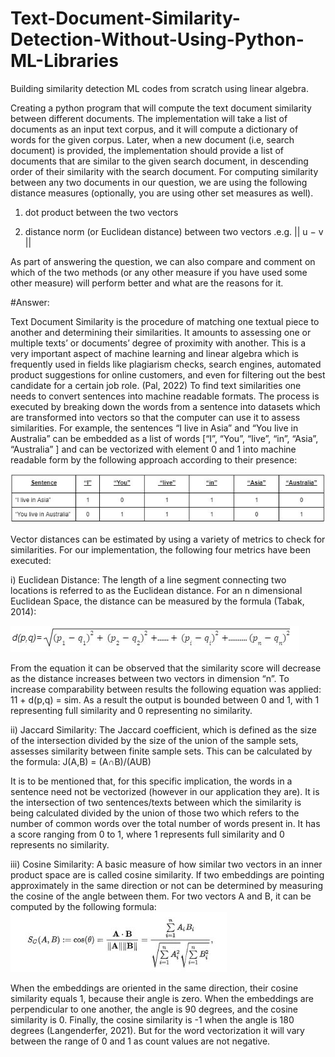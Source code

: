 # Text-Document-Similarity-Detection-Without-Using-Python-ML-Libraries
Building similarity detection ML codes from scratch using linear algebra.


Creating a python program that will compute the text document similarity between different documents. The implementation will take a list of documents as an input text corpus, and it will compute a dictionary of words for the given corpus. Later, when a new document (i.e, search document) is provided, the implementation should provide a list of documents that are similar to the given search document, in descending order of their similarity with the search document. For computing similarity between any two documents in our question, we are using the following distance measures (optionally, you are using  other set measures as well).

1. dot product between the two vectors

2. distance norm (or Euclidean distance) between two vectors .e.g. || u − v ||

As part of answering the question, we can also compare and comment on which of the two methods (or any other measure if you have used some other measure) will perform better and what are the reasons for it.





#Answer:

Text Document Similarity is the procedure of matching one textual piece to another and determining their similarities. It amounts to assessing one or multiple texts’ or documents’ degree of proximity with another. This is a very important aspect of machine learning and linear algebra which is frequently used in fields like plagiarism checks, search engines, automated product suggestions for online customers, and even for filtering out the best candidate for a certain job role. (Pal, 2022) 
To find text similarities one needs to convert sentences into machine readable formats. The process is executed by breaking down the words from a sentence into datasets which are transformed into vectors so that the computer can use it to assess similarities. For example, the sentences “I live in Asia” and “You live in Australia” can be embedded as a list of words [“I”, “You”, “live”, “in”, “Asia”, “Australia” ] and can be vectorized with element 0 and 1 into machine readable form by the following approach according to their presence:

![Table](pjkt/Capture.JPG)

Vector distances can be estimated by using a variety of metrics to check for similarities. For our implementation, the following four metrics have been executed:


i) Euclidean Distance: The length of a line segment connecting two locations is referred to as the Euclidean distance. For an n dimensional Euclidean Space, the distance can be measured by the formula (Tabak, 2014):

![ED](pjkt/sgdd.JPG)

From the equation it can be observed that the similarity score will decrease as the distance increases between two vectors in dimension “n”. To increase comparability between results the following equation was applied: 11 + d(p,q) = sim. As a result the output is bounded between 0 and 1, with 1 representing full similarity and 0 representing no similarity.

ii) Jaccard Similarity: The Jaccard coefficient, which is defined as the size of the intersection divided by the size of the union of the sample sets, assesses similarity between finite sample sets. This can be calculated by the formula: J(A,B) = (A∩B)/(AUB)

It is to be mentioned that, for this specific implication, the words in a sentence need not be vectorized (however in our application they are). It is the intersection of two sentences/texts between which the similarity is being calculated divided by the union of those two which refers to the number of common words over the total number of words present in. It has a score ranging from 0 to 1, where 1 represents full similarity and 0 represents no similarity.

iii) Cosine Similarity: A basic measure of how similar two vectors in an inner product space are is called cosine similarity. If two embeddings are pointing approximately in the same direction or not can be determined by measuring the cosine of the angle between them. For two vectors A and B, it can be computed by the following formula:
                                     ![CS](pjkt/fbfcncd.JPG) 

When the embeddings are oriented in the same direction, their cosine similarity equals 1, because their angle is zero. When the embeddings are perpendicular to one another, the angle is 90 degrees, and the cosine similarity is 0. Finally, the cosine similarity is -1 when the angle is 180 degrees (Langenderfer, 2021). But for the word vectorization it will vary between the range of 0 and 1 as count values are not negative.
